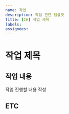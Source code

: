 ```yaml
---
name: 작업
description: 작업 관련 템플릿
title: [CH] 작업 제목
labels: 
assignees: 
---
```


# 작업 제목

## 작업 내용

작업 진행할 내용 작성

## ETC
